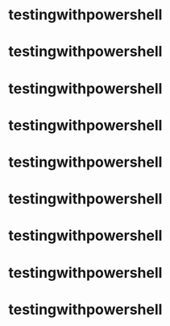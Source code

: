 # testingwithpowershell
# testingwithpowershell
# testingwithpowershell
# testingwithpowershell
# testingwithpowershell
# testingwithpowershell
# testingwithpowershell
# testingwithpowershell
# testingwithpowershell
